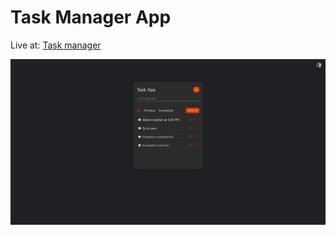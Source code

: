 # Task Manager App

Live at: [Task manager](https://rohit010pro.github.io/Task_manager/)


![alt text](./images/task_manager.png)